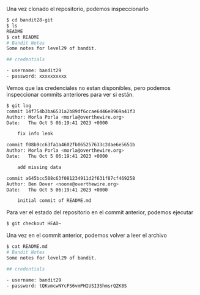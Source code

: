 Una vez clonado el repositorio, podemos inspeccionarlo

```bash
$ cd bandit28-git
$ ls
README
$ cat README
# Bandit Notes
Some notes for level29 of bandit.

## credentials

- username: bandit29
- password: xxxxxxxxxx
```

Vemos que las credenciales no estan disponibles, pero podemos inspeccionar
commits anteriores para ver si están.

```bash
$ git log
commit 14f754b3ba6531a2b89df6ccae6446e8969a41f3
Author: Morla Porla <morla@overthewire.org>
Date:   Thu Oct 5 06:19:41 2023 +0000

    fix info leak

commit f08b9cc63fa1a4602fb065257633c2dae6e5651b
Author: Morla Porla <morla@overthewire.org>
Date:   Thu Oct 5 06:19:41 2023 +0000

    add missing data

commit a645bcc508c63f081234911d2f631f87cf469258
Author: Ben Dover <noone@overthewire.org>
Date:   Thu Oct 5 06:19:41 2023 +0000

    initial commit of README.md
```

Para ver el estado del repositorio en el commit anterior, podemos ejecutar

```bash
$ git checkout HEAD~
```

Una vez en el commit anterior, podemos volver a leer el archivo

```bash
$ cat README.md
# Bandit Notes
Some notes for level29 of bandit.

## credentials

- username: bandit29
- password: tQKvmcwNYcFS6vmPHIUSI3ShmsrQZK8S
```
